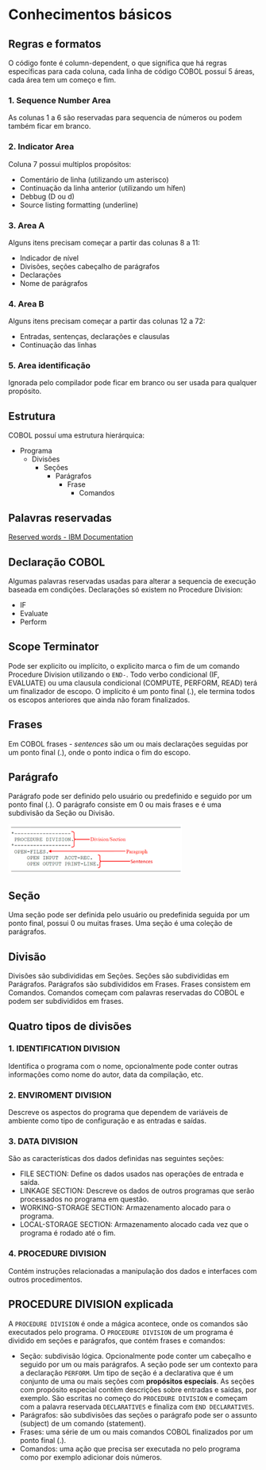 # Conhecimentos básicos

## Regras e formatos

O código fonte é column-dependent, o que significa que há regras específicas para cada coluna, cada linha de código COBOL possuí 5 áreas, cada área tem um começo e fim.

### 1. Sequence Number Area

As colunas 1 a 6 são reservadas para sequencia de números ou podem também ficar em branco.

### 2. Indicator Area

Coluna 7 possui multiplos propósitos:

- Comentário de linha (utilizando um asterisco)
- Continuação da linha anterior (utilizando um hífen)
- Debbug (D ou d)
- Source listing formatting (underline)

### 3. Area A

Alguns itens precisam começar a partir das colunas 8 a 11:

- Indicador de nível
- Divisões, seções cabeçalho de parágrafos
- Declarações
- Nome de parágrafos

### 4. Area B

Alguns itens precisam começar a partir das colunas 12 a 72:

- Entradas, sentenças, declarações e clausulas
- Continuação das linhas

### 5. Area identificação

Ignorada pelo compilador pode ficar em branco ou ser usada para qualquer propósito.

## Estrutura

COBOL possuí uma estrutura hierárquica:

- Programa
  - Divisões
    - Seções
      - Parágrafos
        - Frase
          - Comandos

## Palavras reservadas

[Reserved words - IBM Documentation](https://www.ibm.com/docs/en/cobol-zos/6.4?topic=appendixes-reserved-words)

## Declaração COBOL

Algumas palavras reservadas usadas para alterar a sequencia de execução baseada em condições. Declarações só existem no Procedure Division:

- IF
- Evaluate
- Perform

## Scope Terminator

Pode ser explicito ou implícito, o explicito marca o fim de um comando Procedure Division utilizando o `END-`. Todo verbo condicional (IF, EVALUATE) ou uma clausula condicional (COMPUTE, PERFORM, READ) terá um finalizador de escopo. O implícito é um ponto final (.), ele termina todos os escopos anteriores que ainda não foram finalizados.

## Frases

Em COBOL frases - *sentences*  são um ou mais declarações seguidas por um ponto final (.), onde o ponto indica o fim do escopo.

## Parágrafo

Parágrafo pode ser definido pelo usuário ou predefinido e seguido por um ponto final (.). O parágrafo consiste em 0 ou mais frases e é uma subdivisão da Seção ou Divisão.

<img width= "350" src="https://github.com/BrunoOlivei/12in23/blob/main/Anexos/Pasted%20image%2020230115115818.png">

## Seção

Uma seção pode ser definida pelo usuário ou predefinida seguida por um ponto final, possui 0 ou muitas frases. Uma seção é uma coleção de parágrafos.

## Divisão

Divisões são subdivididas em Seções.
Seções são subdivididas em Parágrafos.
Parágrafos são subdivididos em Frases.
Frases consistem em Comandos.
Comandos começam com palavras reservadas do COBOL e podem ser subdivididos em frases.

## Quatro tipos de divisões

### 1. IDENTIFICATION DIVISION

Identifica o programa com o nome, opcionalmente pode conter outras informações como nome do autor, data da compilação, etc.

### 2. ENVIROMENT DIVISION

Descreve os aspectos do programa que dependem de variáveis de ambiente como tipo de configuração e as entradas e saídas.

### 3. DATA DIVISION

São as características dos dados definidas nas seguintes seções:

- FILE SECTION: Define os dados usados nas operações de entrada e saída.
- LINKAGE SECTION: Descreve os dados de outros programas que serão processados no programa em questão.
- WORKING-STORAGE SECTION: Armazenamento alocado para o programa.
- LOCAL-STORAGE SECTION: Armazenamento alocado cada vez que o programa é rodado até o fim.

### 4. PROCEDURE DIVISION

Contém instruções relacionadas a manipulação dos dados e interfaces com outros procedimentos.

## PROCEDURE DIVISION explicada

A `PROCEDURE DIVISION` é onde a mágica acontece, onde os comandos são executados pelo programa. O `PROCEDURE DIVISION` de um programa é dividido em seções e parágrafos, que contém frases e comandos:

- Seção: subdivisão lógica. Opcionalmente pode conter um cabeçalho e seguido por um ou mais parágrafos. A seção pode ser um contexto para a declaração `PERFORM`. Um tipo de seção é a declarativa que é um conjunto de uma ou mais seções com **propósitos especiais**. As seções com propósito especial contêm descrições sobre entradas e saídas, por exemplo. São escritas no começo do `PROCEDURE DIVISION` e começam com a palavra reservada `DECLARATIVES` e finaliza com `END DECLARATIVES`.
- Parágrafos: são subdivisões das seções o parágrafo pode ser o assunto (subject) de um comando (statement).
- Frases: uma série de um ou mais comandos COBOL finalizados por um ponto final (.).
- Comandos: uma ação que precisa ser executada no pelo programa como por exemplo adicionar dois números.